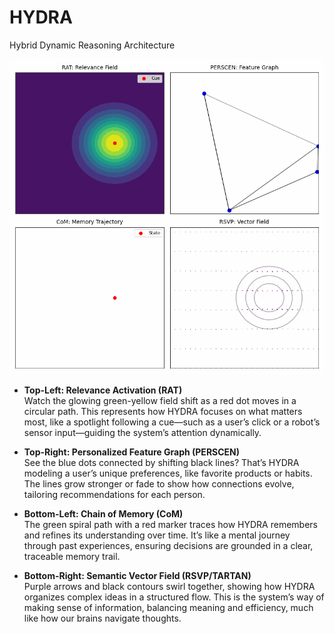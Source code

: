 # HYDRA
Hybrid Dynamic Reasoning Architecture

![Hydra Animation](hydra_animation.gif)

- **Top-Left: Relevance Activation (RAT)**  
  Watch the glowing green-yellow field shift as a red dot moves in a circular path. This represents how HYDRA focuses on what matters most, like a spotlight following a cue—such as a user’s click or a robot’s sensor input—guiding the system’s attention dynamically.

- **Top-Right: Personalized Feature Graph (PERSCEN)**  
  See the blue dots connected by shifting black lines? That’s HYDRA modeling a user’s unique preferences, like favorite products or habits. The lines grow stronger or fade to show how connections evolve, tailoring recommendations for each person.

- **Bottom-Left: Chain of Memory (CoM)**  
  The green spiral path with a red marker traces how HYDRA remembers and refines its understanding over time. It’s like a mental journey through past experiences, ensuring decisions are grounded in a clear, traceable memory trail.

- **Bottom-Right: Semantic Vector Field (RSVP/TARTAN)**  
  Purple arrows and black contours swirl together, showing how HYDRA organizes complex ideas in a structured flow. This is the system’s way of making sense of information, balancing meaning and efficiency, much like how our brains navigate thoughts.

